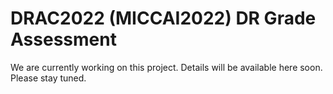 # DRAC2022 (MICCAI2022) DR Grade Assessment

We are currently working on this project. Details will be available here soon. Please stay tuned.

